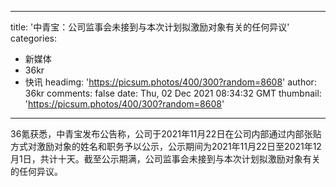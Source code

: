 
---
title: '中青宝：公司监事会未接到与本次计划拟激励对象有关的任何异议'
categories: 
 - 新媒体
 - 36kr
 - 快讯
headimg: 'https://picsum.photos/400/300?random=8608'
author: 36kr
comments: false
date: Thu, 02 Dec 2021 08:34:32 GMT
thumbnail: 'https://picsum.photos/400/300?random=8608'
---

<div>   
36氪获悉，中青宝发布公告称，公司于2021年11月22日在公司内部通过内部张贴方式对激励对象的姓名和职务予以公示，公示期间为2021年11月22日至2021年12月1日，共计十天。截至公示期满，公司监事会未接到与本次计划拟激励对象有关的任何异议。  
</div>
            